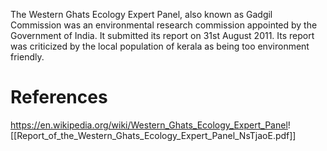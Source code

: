 The Western Ghats Ecology Expert Panel, also known as Gadgil Commission was an environmental research commission appointed by the Government of India. It submitted its report on 31st August 2011. Its report was criticized by the local population of kerala as being too environment friendly.

# References
https://en.wikipedia.org/wiki/Western_Ghats_Ecology_Expert_Panel!
[[Report_of_the_Western_Ghats_Ecology_Expert_Panel_NsTjaoE.pdf]]

